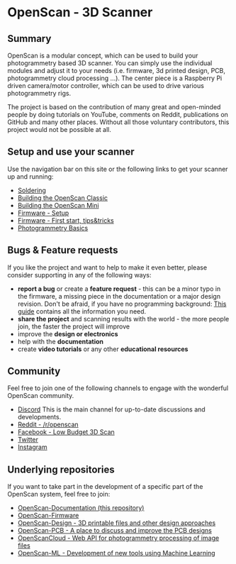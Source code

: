 # OpenScan - 3D Scanner

## Summary

OpenScan is a modular concept, which can be used to build your photogrammetry based 3D scanner. You can simply use the individual modules and adjust it to your needs
(i.e. firmware, 3d printed design, PCB, photogrammetry cloud processing ...). The center piece is a Raspberry Pi driven camera/motor controller, which can be used to drive various photogrammetry rigs.

The project is based on the contribution of many great and open-minded people by doing tutorials on YouTube, comments on Reddit, publications on GitHub and many other places. Without all those voluntary contributors, this project would not be possible at all.

## Setup and use your scanner

Use the navigation bar on this site or the following links to get your scanner up and running:

- [Soldering](hardware/PCBs)
- [Building the OpenScan Classic](hardware/OpenScanClassic)
- [Building the OpenScan Mini](hardware/OpenScanMini)
- [Firmware - Setup](firmware/setup)
- [Firmware - First start, tips&tricks](firmware/usage)
- [Photogrammetry Basics](photogrammetry/basics)

## Bugs & Feature requests

If you like the project and want to help to make it even better, please consider supporting in any of the following ways:

- **report a bug** or create a **feature request** - this can be a minor typo in the firmware, a missing piece in the documentation or a major design revision. Don't be afraid, if you have no programming background: [This guide](guideline/report_bug/) contains all the information you need.
- **share the project** and scanning results with the world - the more people join, the faster the project will improve
- improve the **design or electronics**
- help with the **documentation**
- create **video tutorials** or any other **educational resources**

## Community

Feel free to join one of the following channels to engage with the wonderful OpenScan community.

* [Discord](https://discord.gg/PR9Hg6wZNZ) This is the main channel for up-to-date discussions and developments.
* [Reddit - /r/openscan](https://www.reddit.com/r/openscan)
* [Facebook - Low Budget 3D Scan](https://www.facebook.com/groups/142108429832711)
* [Twitter](https://twitter.com/openscan_eu)
* [Instagram](https://www.instagram.com/openscan.eu/)

## Underlying repositories

If you want to take part in the development of a specific part of the OpenScan system, feel free to join:

* [OpenScan-Documentation (this repository)](https://github.com/OpenScan-org/OpenScan-Doc/)
* [OpenScan-Firmware](https://github.com/OpenScan-org/OpenScan2)
* [OpenScan-Design - 3D printable files and other design approaches](https://github.com/OpenScan-org/OpenScan-Design)
* [OpenScan-PCB - A place to discuss and improve the PCB designs](https://github.com/OpenScan-org/OpenScan-PCB)
* [OpenScanCloud - Web API for photogrammetry processing of image files](https://github.com/OpenScan-org/OpenScanCloud)
* [OpenScan-ML - Development of new tools using Machine Learning](https://github.com/OpenScan-org/OpenScan-ML)
